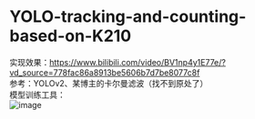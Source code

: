 # YOLO-tracking-and-counting-based-on-K210
实现效果：https://www.bilibili.com/video/BV1np4y1E77e/?vd_source=778fac86a8913be5606b7d7be8077c8f  
参考：YOLOv2、某博主的卡尔曼滤波（找不到原处了）  
模型训练工具：  
![image](https://github.com/JXH-2020/YOLO-tracking-and-counting-based-on-K210/assets/67779513/66d819d3-45fa-49d2-8e6c-cc112a5d8742)


